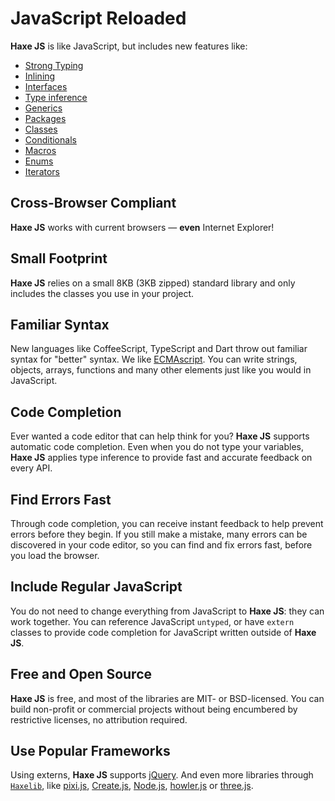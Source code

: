 # JavaScript Reloaded

**Haxe JS** is like JavaScript, but includes new features like:

* [Strong Typing](http://Haxe.org/manual/types.html) 
* [Inlining](http://Haxe.org/manual/class-field-inline.html) 
* [Interfaces](http://Haxe.org/manual/types-interfaces.html) 
* [Type inference](http://Haxe.org/manual/type-system-type-inference.html) 
* [Generics](http://Haxe.org/manual/type-system-type-parameters.html)
* [Packages](http://Haxe.org/manual/type-system-modules-and-paths.html)
* [Classes](http://Haxe.org/manual/types-class-instance.html)
* [Conditionals](http://Haxe.org/manual/lf-condition-compilation.html) 
* [Macros](http://haxe.org/manual/macro.html)
* [Enums](http://haxe.org/manual/types-enum-instance.html)
* [Iterators](http://haxe.org/manual/lf-iterators.html) 


## Cross-Browser Compliant

**Haxe JS** works with current browsers — **even** Internet Explorer!


## Small Footprint

**Haxe JS** relies on a small 8KB (3KB zipped) standard library and only includes the classes you use in your project.


## Familiar Syntax

New languages like CoffeeScript, TypeScript and Dart throw out familiar syntax for "better" syntax. We like [ECMAscript](https://en.wikipedia.org/wiki/ECMAScript). You can write strings, objects, arrays, functions and many other elements just like you would in JavaScript.


## Code Completion

Ever wanted a code editor that can help think for you? **Haxe JS** supports automatic code completion. Even when you do not type your variables, **Haxe JS** applies type inference to provide fast and accurate feedback on every API.


## Find Errors Fast

Through code completion, you can receive instant feedback to help prevent errors before they begin. If you still make a mistake, many errors can be discovered in your code editor, so you can find and fix errors fast, before you load the browser.


## Include Regular JavaScript

You do not need to change everything from JavaScript to **Haxe JS**: they can work together. You can reference JavaScript `untyped`, or have `extern` classes to provide code completion for JavaScript written outside of **Haxe JS**.


## Free and Open Source

**Haxe JS** is free, and most of the libraries are MIT- or BSD-licensed. You can build non-profit or commercial projects without being encumbered by restrictive licenses, no attribution required.


## Use Popular Frameworks

Using externs, **Haxe JS** supports [jQuery](http://lib.haxe.org/p/jQueryExtern/).
And even more libraries through [`Haxelib`](http://lib.haxe.org/), like [pixi.js](http://lib.haxe.org/p/pixijs/), [Create.js](http://lib.haxe.org/p/createjs/), [Node.js](http://lib.haxe.org/p/nodejs/), [howler.js](http://lib.haxe.org/p/howlerjs/) or [three.js](http://lib.haxe.org/p/threejs/).

